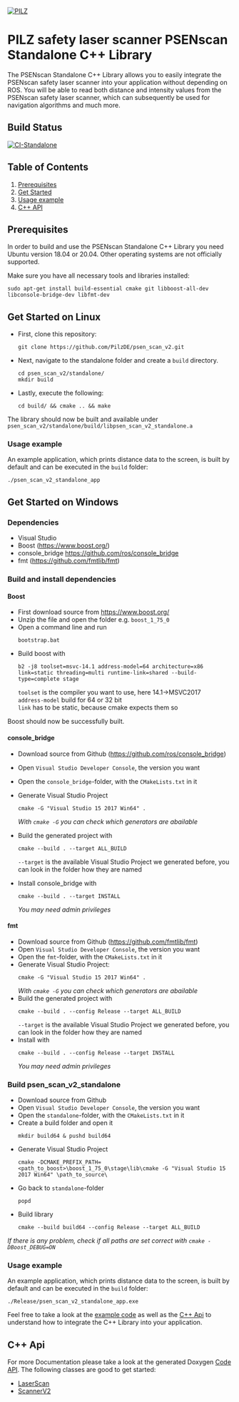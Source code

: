 [![PILZ](../img/pilz-logo.png)](https://www.pilz.com)

# PILZ safety laser scanner PSENscan Standalone C++ Library

The PSENscan Standalone C++ Library allows you to easily integrate the PSENscan safety laser scanner into your application without depending on ROS. You will be able to read both distance and intensity values from the PSENscan safety laser scanner, which can subsequently be used for navigation algorithms and much more.

## Build Status
[![CI-Standalone](https://github.com/PilzDE/psen_scan_v2/workflows/CI-Standalone/badge.svg?event=push)](https://github.com/PilzDE/psen_scan_v2/actions?query=event%3Apush+workflow%3ACI-Standalone+branch%3Amain)

## Table of Contents

1. [Prerequisites](#prerequisites)
2. [Get Started](#get-started)
3. [Usage example](#usage-example)
4. [C++ API](#c++-api)

## Prerequisites
In order to build and use the PSENscan Standalone C++ Library you need Ubuntu version 18.04 or 20.04. Other operating systems are not officially supported.

Make sure you have all necessary tools and libraries installed:
```
sudo apt-get install build-essential cmake git libboost-all-dev libconsole-bridge-dev libfmt-dev
```

## Get Started on Linux

- First, clone this repository:
  ```
  git clone https://github.com/PilzDE/psen_scan_v2.git
  ```

- Next, navigate to the standalone folder and create a `build` directory.
  ```
  cd psen_scan_v2/standalone/
  mkdir build
  ```

- Lastly, execute the following:
  ```
  cd build/ && cmake .. && make
  ```

The library should now be built and available under `psen_scan_v2/standalone/build/libpsen_scan_v2_standalone.a`

### Usage example
An example application, which prints distance data to the screen, is built by default and can be executed in the `build` folder:
```
./psen_scan_v2_standalone_app
```

## Get Started on Windows
### Dependencies
- Visual Studio
- Boost (https://www.boost.org/)
- console_bridge https://github.com/ros/console_bridge
- fmt (https://github.com/fmtlib/fmt)

### Build and install dependencies
#### Boost

- First download source from https://www.boost.org/
- Unzip the file and open the folder e.g. `boost_1_75_0`
- Open a command line and run
  ```
  bootstrap.bat
  ```
- Build boost with
  ```
  b2 -j8 toolset=msvc-14.1 address-model=64 architecture=x86 link=static threading=multi runtime-link=shared --build-type=complete stage
  ```
  `toolset` is the compiler you want to use, here 14.1->MSVC2017 <br>
  `address-model` build for 64 or 32 bit <br>
  `link` has to be static, because cmake expects them so

Boost should now be successfully built.

#### console_bridge
- Download source from Github (https://github.com/ros/console_bridge)
- Open `Visual Studio Developer Console`, the version you want
- Open the `console_bridge`-folder, with the `CMakeLists.txt` in it
- Generate Visual Studio Project
  ```
  cmake -G "Visual Studio 15 2017 Win64" .
  ```
  _With `cmake -G` you can check which generators are abailable_

- Build the generated project with 
  ```
  cmake --build . --target ALL_BUILD
  ```
  `--target` is the available Visual Studio Project we generated before, you can look in the folder how they are named

- Install console_bridge with 
  ```
  cmake --build . --target INSTALL
  ```
  _You may need admin privileges_

#### fmt
- Download source from Github (https://github.com/fmtlib/fmt)
- Open `Visual Studio Developer Console`, the version you want
- Open the `fmt`-folder, with the `CMakeLists.txt` in it
- Generate Visual Studio Project: 
   ```
   cmake -G "Visual Studio 15 2017 Win64" .
   ```
   _With `cmake -G` you can check which generators are abailable_
- Build the generated project with 
  ```
  cmake --build . --config Release --target ALL_BUILD
  ```
  `--target` is the available Visual Studio Project we generated before, you can look in the folder how they are named
- Install with 
  ```
  cmake --build . --config Release --target INSTALL
  ```
  _You may need admin privileges_

### Build psen_scan_v2_standalone
- Download source from Github
- Open `Visual Studio Developer Console`, the version you want
- Open the `standalone`-folder, with the `CMakeLists.txt` in it
- Create a build folder and open it 
  ```
  mkdir build64 & pushd build64
  ```
- Generate Visual Studio Project 
  ```
  cmake -DCMAKE_PREFIX_PATH=<path_to_boost>\boost_1_75_0\stage\lib\cmake -G "Visual Studio 15 2017 Win64" \path_to_source\
  ```
- Go back to `standalone`-folder 
  ```
  popd
  ```
- Build library 
  ```
  cmake --build build64 --config Release --target ALL_BUILD
  ```

_If there is any problem, check if all paths are set correct with `cmake -DBoost_DEBUG=ON`_

### Usage example
An example application, which prints distance data to the screen, is built by default and can be executed in the `build` folder:
```
./Release/psen_scan_v2_standalone_app.exe
```

Feel free to take a look at the [example code](https://github.com/PilzDE/psen_scan_v2/blob/main/standalone/main.cpp) as well as the [C++ Api](#c++-api) to understand how to integrate the C++ Library into your application.


## C++ Api
For more Documentation please take a look at the generated Doxygen [Code API][]. The following classes are good to get started:
 - [LaserScan][]
 - [ScannerV2][]



[Code API]: http://docs.ros.org/en/melodic/api/psen_scan_v2/html/
[LaserScan]: http://docs.ros.org/en/melodic/api/psen_scan_v2/html/classpsen__scan__v2_1_1LaserScan.html
[ScannerV2]: http://docs.ros.org/en/melodic/api/psen_scan_v2/html/classpsen__scan__v2_1_1ScannerV2.html